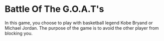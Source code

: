 # Battle Of The G.O.A.T's

In this game, you choose to play with basketball legend Kobe Bryand or Michael Jordan.
The purpose of the game is to avoid the other player from blocking you.
